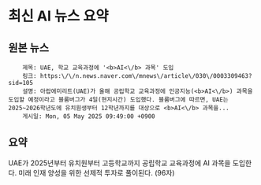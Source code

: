 # 최신 AI 뉴스 요약

## 원본 뉴스
		제목: UAE, 학교 교육과정에 '<b>AI<\/b> 과목' 도입
		링크: https:\/\/n.news.naver.com\/mnews\/article\/030\/0003309463?sid=105
		설명: 아랍에미리트(UAE)가 올해 공립학교 교육과정에 인공지능(<b>AI<\/b>) 과목을 도입할 예정이라고 블룸버그가 4일(현지시간) 도입했다. 블룸버그에 따르면, UAE는 2025~2026학년도에 유치원생부터 12학년까지를 대상으로 <b>AI<\/b> 과목을... 
		게시일: Mon, 05 May 2025 09:49:00 +0900


## 요약
UAE가 2025년부터 유치원부터 고등학교까지 공립학교 교육과정에 AI 과목을 도입한다. 미래 인재 양성을 위한 선제적 투자로 풀이된다. (96자)
